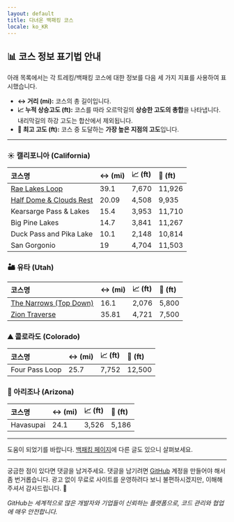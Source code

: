 ```yaml
---
layout: default
title: 다녀온 백패킹 코스
locale: ko_KR
---
```


## 📊 코스 정보 표기법 안내

아래 목록에서는 각 트레킹/백패킹 코스에 대한 정보를 다음 세 가지 지표를 사용하여 표시했습니다.

* **↔️ 거리 (mi):** 코스의 총 길이입니다.
* **📈 누적 상승고도 (ft):** 코스를 따라 오르막길의 **상승한 고도의 총합**을 나타냅니다. 내리막길의 하강 고도는 합산에서 제외됩니다.
* **🔼 최고 고도 (ft):** 코스 중 도달하는 **가장 높은 지점의 고도**입니다.

---

### ☀️ 캘리포니아 (California)

| 코스명 | ↔️ (mi) | 📈 (ft) | 🔼 (ft) |
| :--- | :--- | :--- | :--- |
| [Rae Lakes Loop](/backpacking/routes/rae-lakes-loop) | 39.1 | 7,670 | 11,926 |
| [Half Dome & Clouds Rest](/backpacking/routes/half-dome-clouds-rest) | 20.09 | 4,508 | 9,935 |
| Kearsarge Pass & Lakes | 15.4 | 3,953 | 11,710 |
| Big Pine Lakes | 14.7 | 3,841 | 11,267 |
| Duck Pass and Pika Lake | 10.1 | 2,148 | 10,814 |
| San Gorgonio | 19 | 4,704 | 11,503 |


### 🏜️ 유타 (Utah)

| 코스명 | ↔️ (mi) | 📈 (ft) | 🔼 (ft) |
| :--- | :--- | :--- | :--- |
| [The Narrows (Top Down)](https://www.alltrails.com/trail/us/utah/the-narrows-top-down)  | 16.1 | 2,076 | 5,800 |
| [Zion Traverse](https://www.alltrails.com/explore/map/zion-traverse-lee-pass-to-east-rim-trailhead-2b515e2) | 35.81 | 4,721 | 7,500 |


### ⛰️ 콜로라도 (Colorado)

| 코스명 | ↔️ (mi) | 📈 (ft) | 🔼 (ft) |
| :--- | :--- | :--- | :--- |
| Four Pass Loop | 25.7 | 7,752 | 12,500 |

### 🌵 아리조나 (Arizona)

| 코스명 | ↔️ (mi) | 📈 (ft) | 🔼 (ft) |
| :--- | :--- | :--- | :--- |
| Havasupai | 24.1 | 3,526 | 5,186 |

---

도움이 되었기를 바랍니다. [백패킹 페이지](/backpacking)에 다른 글도 있으니 살펴보세요.

---

궁금한 점이 있다면 댓글을 남겨주세요. 댓글을 남기려면 [GitHub](http://github.com) 계정을 만들어야 해서 좀 번거롭습니다. 광고 없이 무료로 사이트를 운영하려다 보니 불편하시겠지만, 이해해 주셔서 감사드립니다. 🙂

*GitHub는 세계적으로 많은 개발자와 기업들이 신뢰하는 플랫폼으로, 코드 관리와 협업에 매우 안전합니다.*
